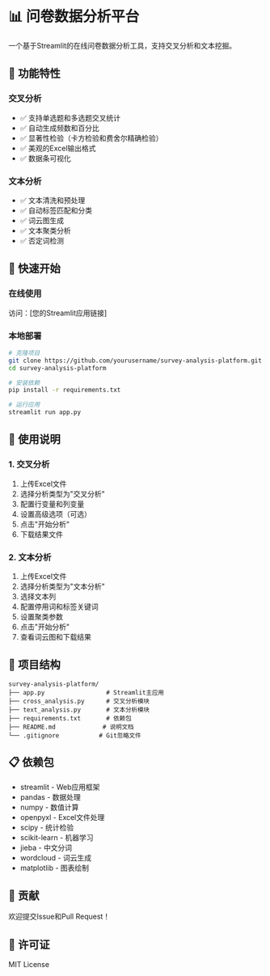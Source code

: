 # 📊 问卷数据分析平台

一个基于Streamlit的在线问卷数据分析工具，支持交叉分析和文本挖掘。

## 🚀 功能特性

### 交叉分析
- ✅ 支持单选题和多选题交叉统计
- ✅ 自动生成频数和百分比
- ✅ 显著性检验（卡方检验和费舍尔精确检验）
- ✅ 美观的Excel输出格式
- ✅ 数据条可视化

### 文本分析
- ✅ 文本清洗和预处理
- ✅ 自动标签匹配和分类
- ✅ 词云图生成
- ✅ 文本聚类分析
- ✅ 否定词检测

## 🔧 快速开始

### 在线使用
访问：[您的Streamlit应用链接]

### 本地部署
```bash
# 克隆项目
git clone https://github.com/yourusername/survey-analysis-platform.git
cd survey-analysis-platform

# 安装依赖
pip install -r requirements.txt

# 运行应用
streamlit run app.py
```

## 📝 使用说明

### 1. 交叉分析
1. 上传Excel文件
2. 选择分析类型为"交叉分析"
3. 配置行变量和列变量
4. 设置高级选项（可选）
5. 点击"开始分析"
6. 下载结果文件

### 2. 文本分析
1. 上传Excel文件
2. 选择分析类型为"文本分析"
3. 选择文本列
4. 配置停用词和标签关键词
5. 设置聚类参数
6. 点击"开始分析"
7. 查看词云图和下载结果

## 📁 项目结构
```
survey-analysis-platform/
├── app.py                 # Streamlit主应用
├── cross_analysis.py      # 交叉分析模块
├── text_analysis.py       # 文本分析模块
├── requirements.txt       # 依赖包
├── README.md             # 说明文档
└── .gitignore           # Git忽略文件
```

## 📋 依赖包
- streamlit - Web应用框架
- pandas - 数据处理
- numpy - 数值计算
- openpyxl - Excel文件处理
- scipy - 统计检验
- scikit-learn - 机器学习
- jieba - 中文分词
- wordcloud - 词云生成
- matplotlib - 图表绘制

## 🤝 贡献
欢迎提交Issue和Pull Request！

## 📄 许可证
MIT License